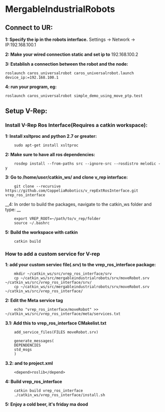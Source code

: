 # MergableIndustrialRobots

## Connect to UR: 
__1: Specify the ip in the robots interface.__ Settings -> Network -> IP:192.168.100.1

__2: Make your wired connection static and set ip to__ 192.168.100.2

__3: Establish a connection between the robot and the node:__
```
roslaunch caros_universalrobot caros_universalrobot.launch device_ip:=192.168.100.1
```

__4: run your program, eg:__
```
roslaunch caros_universalrobot simple_demo_using_move_ptp.test
```

## Setup V-Rep: 


### Install V-Rep Ros Interface(Requires a catkin workspace):

__1: Install xsltproc and python 2.7 or greater:__
```
    sudo apt-get install xsltproc
```

__2: Make sure to have all ros dependencies:__
```
    rosdep install --from-paths src --ignore-src --rosdistro melodic -y
```

__3: Go to /home/_user_/catkin_ws/ and clone v_rep interface:__
```
    git clone --recursive https://github.com/CoppeliaRobotics/v_repExtRosInterface.git vrep_ros_interface
```

__4: In order to build the packages, navigate to the catkin_ws folder and type: __
```
    export VREP_ROOT=~/path/to/v_rep/folder
    source ~/.bashrc
```

__5: Build the workspace with catkin__
```
    catkin build
```


### How to add a custom service for V-rep

__1: add your custom serviec file(.srv) to the vrep_ros_interface package:__
```
    mkdir ~/catkin_ws/src/vrep_ros_interface/srv
    cp ~/catkin_ws/src/mergableindustrialrobots/srv/moveRobot.srv ~/catkin_ws/src/vrep_ros_interface/srv/
    cp ~/catkin_ws/src/mergableindustrialrobots/srv/moveRobot.srv ~/catkin_ws/src/vrep_ros_interface/
```

__2: Edit the Meta service tag__
```
    echo "vrep_ros_interface/moveRobot" >> ~/catkin_ws/src/vrep_ros_interface/meta/services.txt
```

__3.1: Add this to vrep_ros_interface CMakelist.txt__
```
    add_service_files(FILES moveRobot.srv)

    generate_messages(
    DEPENDENCIES
    std_msgs
    )
```

__3.2: and to project.xml__
```
    <depend>roslib</depend>
```

__4: Build vrep_ros_interface__
```
    catkin build vrep_ros_interface
    ./catkin_ws/vrep_ros_interface/install.sh
```

__5: Enjoy a cold beer, it's friday ma dood__

